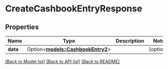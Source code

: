 # CreateCashbookEntryResponse

## Properties

Name | Type | Description | Notes
------------ | ------------- | ------------- | -------------
**data** | Option<[**models::CashbookEntry2**](CashbookEntry_2.md)> |  | [optional]

[[Back to Model list]](../README.md#documentation-for-models) [[Back to API list]](../README.md#documentation-for-api-endpoints) [[Back to README]](../README.md)


